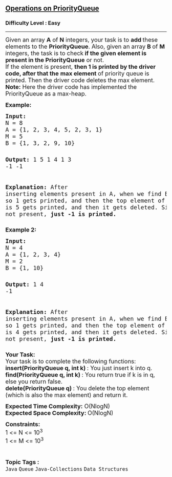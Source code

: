 <h2><a href="https://practice.geeksforgeeks.org/problems/operations-on-priorityqueue/1?page=2&category[]=Queue&sortBy=submissions">Operations on PriorityQueue</a></h2><h3>Difficulty Level : Easy</h3><hr><div class="problems_problem_content__Xm_eO"><p><span style="font-size: 18px;">Given an array <strong>A</strong> of <strong>N</strong> integers, your task is to <strong>add </strong>these elements to the <strong>PriorityQueue</strong>. Also, given an array <strong>B </strong>of <strong>M</strong> integers, the task is to check<strong> if the given element is present in the PriorityQueue</strong> or not.<br>If the element is present, <strong>then 1 is printed by the driver code, after that the</strong> <strong>max element </strong>of priority queue is printed. Then the driver code deletes the max element.<br><strong>Note:</strong> Here the driver code has implemented the PriorityQueue as a max-heap.</span></p>
<p><strong><span style="font-size: 18px;">Example:</span></strong></p>
<pre><span style="font-size: 18px;"><strong>Input:</strong>
N = 8
A = {1, 2, 3, 4, 5, 2, 3, 1}
M = 5
B = {1, 3, 2, 9, 10}</span>

<span style="font-size: 18px;"><strong>Output:</strong>
1
5
1
4
1
3
-1
-1</span>

<span style="font-size: 18px;"><strong>Explanation:
</strong>After inserting elements present in A, when we find B[0]=1, 
which is present, so 1 gets printed, and then the 
top element of the PriorityQueue which is 5 gets 
printed, and then it gets deleted. Similarly, when 
element is not present,<strong> just -1 is printed.<br></strong></span></pre>
<p><span style="font-size: 18px;"><strong>Example 2:</strong></span></p>
<pre><span style="font-size: 18px;"><strong>Input:</strong>
N = 4
A = {1, 2, 3, 4}
M = 2
B = {1, 10}</span>

<span style="font-size: 18px;"><strong>Output:</strong>
1
4
-1</span>

<span style="font-size: 18px;"><strong>Explanation:
</strong>After inserting elements present in A, when we find B[0]=1, 
which is present, so 1 gets printed, and then the 
top element of the PriorityQueue which is 4 gets 
printed, and then it gets deleted. Similarly, when 
element is not present,<strong> just -1 is printed.</strong></span></pre>
<p><span style="font-size: 18px;"><strong>Your Task:</strong><br>Your task is to complete the following functions:<br><strong>insert(PriorityQueue q, int k) </strong>: You just insert k into q.<br><strong>find(PriorityQueue q, int k) </strong>: You return true if k is in q, else you return false.<br><strong>delete(PriorityQueue q) </strong>: You delete the top element (which is also the max element) and return it.</span></p>
<p><span style="font-size: 18px;"><strong>Expected Time Complexity:</strong> O(NlogN)<br><strong>Expected Space Complexity: </strong>O(NlogN)</span></p>
<p><span style="font-size: 18px;"><strong>Constraints:</strong><br>1 &lt;= N &lt;= 10<sup>3</sup><br>1 &lt;= M &lt;= 10<sup>3</sup></span></p></div><br><p><span style=font-size:18px><strong>Topic Tags : </strong><br><code>Java</code>&nbsp;<code>Queue</code>&nbsp;<code>Java-Collections</code>&nbsp;<code>Data Structures</code>&nbsp;